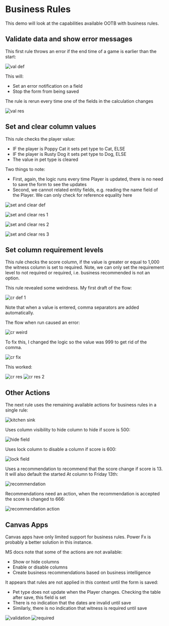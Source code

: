 # Business Rules

This demo will look at the capabilities available OOTB with business rules.

## Validate data and show error messages

This first rule throws an error if the end time of a game is earlier than the
start:

![val def](./screens/br/1_validation_def.png)

This will:

- Set an error notification on a field
- Stop the form from being saved

The rule is rerun every time one of the fields in the calculation changes

![val res](./screens/br/2_validation_usage.png)

## Set and clear column values

This rule checks the player value:

- IF the player is Poppy Cat it sets pet type to Cat, ELSE
- IF the player is Rusty Dog it sets pet type to Dog, ELSE
- The value in pet type is cleared

Two things to note:

- First, again, the logic runs every time Player is updated, there is no need to
save the form to see the updates
- Second, we cannot related entity fields, e.g. reading the name field of the
Player. We can only check for reference equality here

![set and clear def](./screens/br/3_set_clear_field.png)

![set and clear res 1](./screens/br/3_set_clear_field_r1.png)

![set and clear res 2](./screens/br/4_set_clear_field_r2.png)

![set and clear res 3](./screens/br/5_set_clear_field_r3.png)

## Set column requirement levels

This rule checks the score column, if the value is greater or equal to 1,000
the witness column is set to required. Note, we can only set the requirement
level to not required or required, i.e. business recommended is not an option.

This rule revealed some weirdness. My first draft of the flow:

![cr def 1](./screens/br/6_br_def.png)

Note that when a value is entered, comma separators are added automatically.

The flow when run caused an error:

![cr weird](./screens/br/7_br_weird.png)

To fix this, I changed the logic so the value was 999 to get rid of the comma.

![cr fix](./screens/br/8_br_fix.png)

This worked:

![cr res](./screens/br/9_br_res.png)
![cr res 2](./screens/br/10_br_res2.png)

## Other Actions

The next rule uses the remaining available actions for business rules in a
single rule:

![kitchen sink](./screens/br/11_kitchen_sink.png)

Uses column visibility to hide column to hide if score is 500:

![hide field](./screens/br/12_ks_r1.png)

Uses lock column to disable a column if score is 600:

![lock field](./screens/br/13_ks_r2.png)

Uses a recommendation to recommend that the score change if score is 13. It will
also default the started At column to Friday 13th:

![recommendation](./screens/br/14_ks_r3.png)

Recommendations need an action, when the recommendation is accepted the score is
changed to 666:

![recommendation action](./screens/br/15_ks_r4.png)

## Canvas Apps

Canvas apps have only limited support for business rules. Power Fx is probably
a better solution in this instance.

MS docs note that some of the actions are not available:

- Show or hide columns
- Enable or disable columns
- Create business recommendations based on business intelligence

It appears that rules are not applied in this context until the form is saved:

- Pet type does not update when the Player changes. Checking the table after
save, this field is set
- There is no indication that the dates are invalid until save
- Similarly, there is no indication that witness is required until save

![validation](./screens/br/16_ca_vd.png)
![required](./screens/br/17_ca_vd.png)
